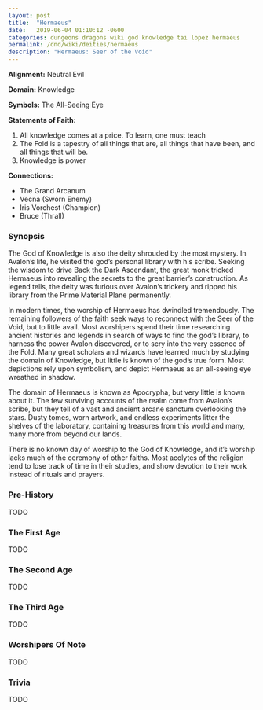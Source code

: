 ```yaml
---
layout: post
title:  "Hermaeus"
date:   2019-06-04 01:10:12 -0600
categories: dungeons dragons wiki god knowledge tai lopez hermaeus
permalink: /dnd/wiki/deities/hermaeus
description: "Hermaeus: Seer of the Void"
---
```


**Alignment:** Neutral Evil

**Domain:** Knowledge

**Symbols:** The All-Seeing Eye

**Statements of Faith:**
1.  All knowledge comes at a price. To learn, one must teach
2.  The Fold is a tapestry of all things that are, all things that have been, and all things that will be.
3.  Knowledge is power

**Connections:**
* The Grand Arcanum
* Vecna (Sworn Enemy)
* Iris Vorchest (Champion)
* Bruce (Thrall)

### Synopsis

The God of Knowledge is also the deity shrouded by the most mystery.
In Avalon’s life, he visited the god’s personal library with his scribe.
Seeking the wisdom to drive Back the Dark Ascendant, the great monk tricked Hermaeus into revealing the secrets to the great barrier’s construction.
As legend tells, the deity was furious over Avalon’s trickery and ripped his library from the Prime Material Plane permanently.

In modern times, the worship of Hermaeus has dwindled tremendously.
The remaining followers of the faith seek ways to reconnect with the Seer of the Void, but to little avail.
Most worshipers spend their time researching ancient histories and legends in search of ways to find the god’s library, to harness the power Avalon discovered, or to scry into the very essence of the Fold.
Many great scholars and wizards have learned much by studying the domain of Knowledge, but little is known of the god’s true form.
Most depictions rely upon symbolism, and depict Hermaeus as an all-seeing eye wreathed in shadow.

The domain of Hermaeus is known as Apocrypha, but very little is known about it.
The few surviving accounts of the realm come from Avalon’s scribe, but they tell of a vast and ancient arcane sanctum overlooking the stars.
Dusty tomes, worn artwork, and endless experiments litter the shelves of the laboratory, containing treasures from this world and many, many more from beyond our lands.

There is no known day of worship to the God of Knowledge, and it’s worship lacks much of the ceremony of other faiths.
Most acolytes of the religion tend to lose track of time in their studies, and show devotion to their work instead of rituals and prayers.

### Pre-History

TODO

### The First Age

TODO

### The Second Age

TODO

### The Third Age

TODO

### Worshipers Of Note

TODO

### Trivia

TODO
